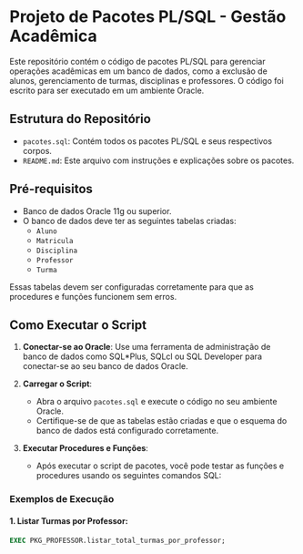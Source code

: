 # Projeto de Pacotes PL/SQL - Gestão Acadêmica

Este repositório contém o código de pacotes PL/SQL para gerenciar operações acadêmicas em um banco de dados, como a exclusão de alunos, gerenciamento de turmas, disciplinas e professores. O código foi escrito para ser executado em um ambiente Oracle.

## Estrutura do Repositório

- `pacotes.sql`: Contém todos os pacotes PL/SQL e seus respectivos corpos.
- `README.md`: Este arquivo com instruções e explicações sobre os pacotes.

## Pré-requisitos

- Banco de dados Oracle 11g ou superior.
- O banco de dados deve ter as seguintes tabelas criadas:
  - `Aluno`
  - `Matricula`
  - `Disciplina`
  - `Professor`
  - `Turma`

Essas tabelas devem ser configuradas corretamente para que as procedures e funções funcionem sem erros.

## Como Executar o Script

1. **Conectar-se ao Oracle**: Use uma ferramenta de administração de banco de dados como SQL*Plus, SQLcl ou SQL Developer para conectar-se ao seu banco de dados Oracle.

2. **Carregar o Script**:
   - Abra o arquivo `pacotes.sql` e execute o código no seu ambiente Oracle.
   - Certifique-se de que as tabelas estão criadas e que o esquema do banco de dados está configurado corretamente.

3. **Executar Procedures e Funções**:
   - Após executar o script de pacotes, você pode testar as funções e procedures usando os seguintes comandos SQL:

### Exemplos de Execução

#### 1. Listar Turmas por Professor:
   ```sql
   EXEC PKG_PROFESSOR.listar_total_turmas_por_professor;
